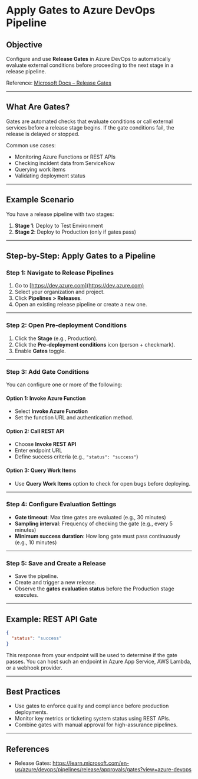 # Apply Gates to Azure DevOps Pipeline

## Objective
Configure and use **Release Gates** in Azure DevOps to automatically evaluate external conditions before proceeding to the next stage in a release pipeline.

 Reference: [Microsoft Docs – Release Gates](https://learn.microsoft.com/en-us/azure/devops/pipelines/release/approvals/gates?view=azure-devops)

---

## What Are Gates?
Gates are automated checks that evaluate conditions or call external services before a release stage begins. If the gate conditions fail, the release is delayed or stopped.

Common use cases:
- Monitoring Azure Functions or REST APIs
- Checking incident data from ServiceNow
- Querying work items
- Validating deployment status

---

## Example Scenario
You have a release pipeline with two stages:
1. **Stage 1**: Deploy to Test Environment
2. **Stage 2**: Deploy to Production (only if gates pass)

---

## Step-by-Step: Apply Gates to a Pipeline

### Step 1: Navigate to Release Pipelines
1. Go to [https://dev.azure.com](https://dev.azure.com)
2. Select your organization and project.
3. Click **Pipelines > Releases**.
4. Open an existing release pipeline or create a new one.

---

### Step 2: Open Pre-deployment Conditions
1. Click the **Stage** (e.g., Production).
2. Click the **Pre-deployment conditions** icon (person + checkmark).
3. Enable **Gates** toggle.

---

### Step 3: Add Gate Conditions

You can configure one or more of the following:

#### Option 1: Invoke Azure Function
- Select **Invoke Azure Function**
- Set the function URL and authentication method.

#### Option 2: Call REST API
- Choose **Invoke REST API**
- Enter endpoint URL
- Define success criteria (e.g., `"status": "success"`)

#### Option 3: Query Work Items
- Use **Query Work Items** option to check for open bugs before deploying.

---

### Step 4: Configure Evaluation Settings
- **Gate timeout**: Max time gates are evaluated (e.g., 30 minutes)
- **Sampling interval**: Frequency of checking the gate (e.g., every 5 minutes)
- **Minimum success duration**: How long gate must pass continuously (e.g., 10 minutes)

---

### Step 5: Save and Create a Release
- Save the pipeline.
- Create and trigger a new release.
- Observe the **gates evaluation status** before the Production stage executes.

---

## Example: REST API Gate

```json
{
  "status": "success"
}
```

This response from your endpoint will be used to determine if the gate passes. You can host such an endpoint in Azure App Service, AWS Lambda, or a webhook provider.

---

## Best Practices
- Use gates to enforce quality and compliance before production deployments.
- Monitor key metrics or ticketing system status using REST APIs.
- Combine gates with manual approval for high-assurance pipelines.

---

## References
- Release Gates: https://learn.microsoft.com/en-us/azure/devops/pipelines/release/approvals/gates?view=azure-devops